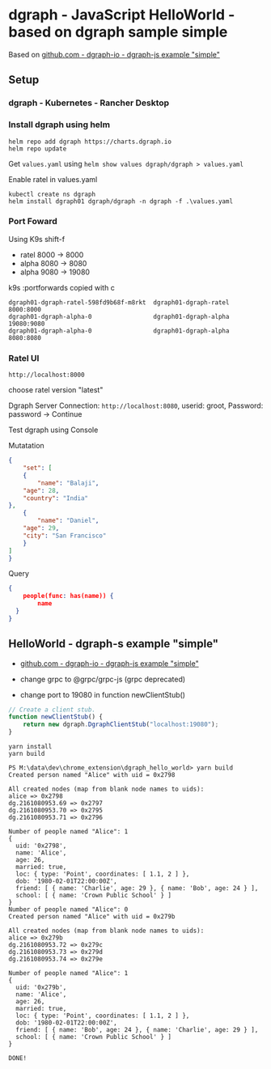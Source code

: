# dgraph - JavaScript HelloWorld - based on dgraph sample simple

Based on [github.com - dgraph-io - dgraph-js example "simple"](https://github.com/dgraph-io/dgraph-js/tree/master/examples/simple)

## Setup

### dgraph - Kubernetes - Rancher Desktop

### Install dgraph using helm

```shell
helm repo add dgraph https://charts.dgraph.io
helm repo update
```

Get ```values.yaml``` using ```helm show values dgraph/dgraph > values.yaml```

Enable ratel in values.yaml

```shell
kubectl create ns dgraph
helm install dgraph01 dgraph/dgraph -n dgraph -f .\values.yaml
```

### Port Foward

 Using K9s shift-f

- ratel 8000 -> 8000
- alpha 8080 -> 8080
- alpha 9080 -> 19080

k9s :portforwards copied with c

```log
dgraph01-dgraph-ratel-598fd9b68f-m8rkt  dgraph01-dgraph-ratel    8000:8000
dgraph01-dgraph-alpha-0                 dgraph01-dgraph-alpha   19080:9080
dgraph01-dgraph-alpha-0                 dgraph01-dgraph-alpha    8080:8080
```

### Ratel UI

```shell
http://localhost:8000
```

choose ratel version "latest"

Dgraph Server Connection: ```http://localhost:8080```, userid: groot, Password: password
-> Continue

Test dgraph using Console

Mutatation

```json
{
	"set": [
	{
		"name": "Balaji",
  	"age": 28,
  	"country": "India"
},
	{
		"name": "Daniel",
  	"age": 29,
  	"city": "San Francisco"
	}
]
}
```

Query

```json
{
	people(func: has(name)) {
		name
  }
}
```

## HelloWorld - dgraph-s example "simple"

- [github.com - dgraph-io - dgraph-js example "simple"](https://github.com/dgraph-io/dgraph-js/tree/master/examples/simple)

- change grpc to @grpc/grpc-js (grpc deprecated)
- change port to 19080 in function newClientStub()

```js
// Create a client stub.
function newClientStub() {
    return new dgraph.DgraphClientStub("localhost:19080");
}
```

```shell
yarn install
yarn build
```

```shell
PS M:\data\dev\chrome_extension\dgraph_hello_world> yarn build
Created person named "Alice" with uid = 0x2798

All created nodes (map from blank node names to uids):
alice => 0x2798
dg.2161080953.69 => 0x2797
dg.2161080953.70 => 0x2795
dg.2161080953.71 => 0x2796

Number of people named "Alice": 1
{
  uid: '0x2798',
  name: 'Alice',
  age: 26,
  married: true,
  loc: { type: 'Point', coordinates: [ 1.1, 2 ] },
  dob: '1980-02-01T22:00:00Z',
  friend: [ { name: 'Charlie', age: 29 }, { name: 'Bob', age: 24 } ],
  school: [ { name: 'Crown Public School' } ]
}
Number of people named "Alice": 0
Created person named "Alice" with uid = 0x279b

All created nodes (map from blank node names to uids):
alice => 0x279b
dg.2161080953.72 => 0x279c
dg.2161080953.73 => 0x279d
dg.2161080953.74 => 0x279e

Number of people named "Alice": 1
{
  uid: '0x279b',
  name: 'Alice',
  age: 26,
  married: true,
  loc: { type: 'Point', coordinates: [ 1.1, 2 ] },
  dob: '1980-02-01T22:00:00Z',
  friend: [ { name: 'Bob', age: 24 }, { name: 'Charlie', age: 29 } ],
  school: [ { name: 'Crown Public School' } ]
}

DONE!
```
